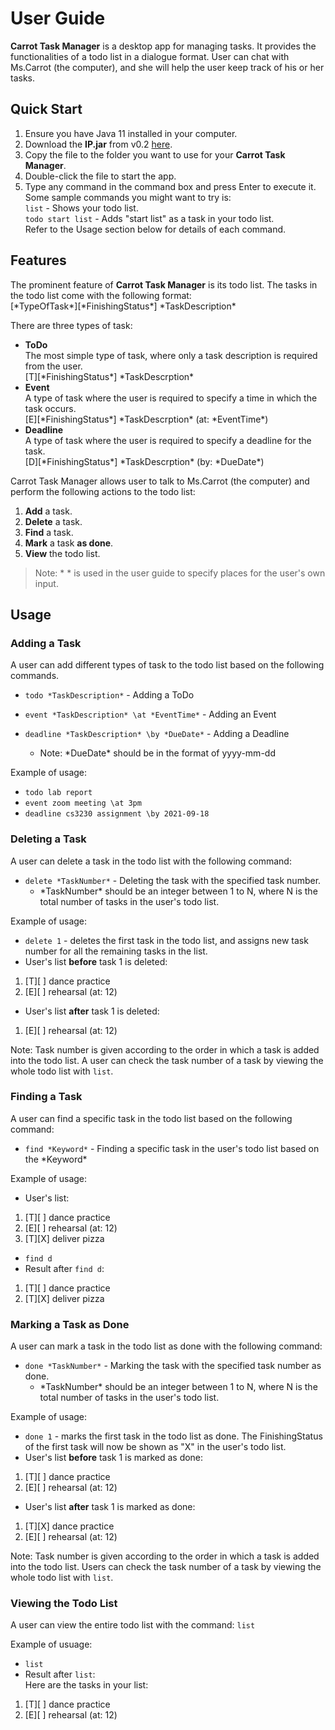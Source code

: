 # User Guide
**Carrot Task Manager** is a desktop app for managing tasks. It provides the functionalities of a todo list in a dialogue format. User can chat with Ms.Carrot (the computer), and she will help the user keep track of his or her tasks.

## Quick Start
1. Ensure you have Java 11 installed in your computer.
2. Download the **IP.jar** from v0.2 [here](https://github.com/chingh20/ip/releases).
3. Copy the file to the folder you want to use for your **Carrot Task Manager**.
4. Double-click the file to start the app.
5. Type any command in the command box and press Enter to execute it.  
   Some sample commands you might want to try is:   
   `list` - Shows your todo list.  
   `todo start list` - Adds "start list" as a task in your todo list.     
   Refer to the Usage section below for details of each command.
   
## Features 
The prominent feature of **Carrot Task Manager** is its todo list. 
The tasks in the todo list come with the following format:  
\[\*TypeOfTask\*\]\[\*FinishingStatus\*\] \*TaskDescription\*
  
There are three types of task:   
- **ToDo**  
The most simple type of task, where only a task description is required from the user.  
\[T\]\[\*FinishingStatus\*\] \*TaskDescrption\*  
- **Event**  
A type of task where the user is required to specify a time in which the task occurs.  
\[E\]\[\*FinishingStatus\*\] \*TaskDescrption\* (at: \*EventTime\*)  
- **Deadline**  
A type of task where the user is required to specify a deadline for the task.   
\[D\]\[\*FinishingStatus\*\] \*TaskDescrption\* (by: \*DueDate\*)  
  
Carrot Task Manager allows user to talk to Ms.Carrot (the computer) and perform the following actions to the todo list:  
1. **Add** a task. 
2. **Delete** a task.
3. **Find** a task.
4. **Mark** a task **as done**.
5. **View** the todo list.  

>Note: \* \* is used in the user guide to specify places for the user's own input.  

## Usage

### Adding a Task

A user can add different types of task to the todo list based on the following commands.
- `todo *TaskDescription*` - Adding a ToDo  

- `event *TaskDescription* \at *EventTime*` - Adding an Event 
  
- `deadline *TaskDescription* \by *DueDate*` - Adding a Deadline
  - Note: \*DueDate\* should be in the format of yyyy-mm-dd
  
Example of usage: 
  - `todo lab report`  
  - `event zoom meeting \at 3pm`
  - `deadline cs3230 assignment \by 2021-09-18`  

### Deleting a Task

A user can delete a task in the todo list with the following command:
- `delete *TaskNumber*` - Deleting the task with the specified task number.   
  - \*TaskNumber\* should be an integer between 1 to N, where N is the total number of tasks in the user's todo list.  

Example of usage: 
- `delete 1` - deletes the first task in the todo list, and assigns new task number for all the remaining tasks in the list.  
- User's list **before** task 1 is deleted:  
 1. \[T\]\[ \] dance practice 
 2. \[E\]\[ \] rehearsal (at: 12)
- User's list **after** task 1 is deleted:
 1. \[E\]\[ \] rehearsal (at: 12)   
  
Note: Task number is given according to the order in which a task is added into the todo list. A user can check the task number of a task by viewing the whole todo list with `list`.

### Finding a Task

A user can find a specific task in the todo list based on the following command:
- `find *Keyword*` - Finding a specific task in the user's todo list based on the \*Keyword\*

Example of usage: 
- User's list:  
 1. \[T\]\[ \] dance practice 
 2. \[E\]\[ \] rehearsal (at: 12)
 3. \[T\]\[X\] deliver pizza 
- `find d`
- Result after `find d`:
 1. \[T\]\[ \] dance practice
 2. \[T\]\[X\] deliver pizza 

### Marking a Task as Done

A user can mark a task in the todo list as done with the following command:
- `done *TaskNumber*` - Marking the task with the specified task number as done.   
  - \*TaskNumber\* should be an integer between 1 to N, where N is the total number of tasks in the user's todo list.  

Example of usage: 
- `done 1` - marks the first task in the todo list as done. The FinishingStatus of the first task will now be shown as "X" in the user's todo list.   
- User's list **before** task 1 is marked as done:  
 1. \[T\]\[ \] dance practice 
 2. \[E\]\[ \] rehearsal (at: 12)
- User's list **after** task 1 is marked as done:
 1. \[T\]\[X\] dance practice
 2. \[E\]\[ \] rehearsal (at: 12)  

Note: Task number is given according to the order in which a task is added into the todo list. Users can check the task number of a task by viewing the whole todo list with `list`.

### Viewing the Todo List  

A user can view the entire todo list with the command:
`list`

Example of usuage:
- `list`
- Result after `list`:  
Here are the tasks in your list:  
 1. \[T\]\[ \] dance practice 
 2. \[E\]\[ \] rehearsal (at: 12)  


